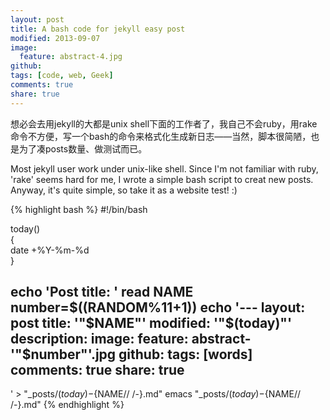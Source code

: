 ```yaml
---
layout: post
title: A bash code for jekyll easy post
modified: 2013-09-07
image:
  feature: abstract-4.jpg
github: 
tags: [code, web, Geek]
comments: true
share: true
---
```

想必会去用jekyll的大都是unix shell下面的工作者了，我自己不会ruby，用rake命令不方便，写一个bash的命令来格式化生成新日志——当然，脚本很简陋，也是为了凑posts数量、做测试而已。

Most jekyll user work under unix-like shell. Since I'm not familiar with ruby, 'rake' seems hard for me, I wrote a simple bash script to creat new posts. Anyway, it's quite simple, so take it as a website test! :) 

{% highlight bash %}
#!/bin/bash

today()  
{  
    date +%Y-%m-%d  
}  

echo 'Post title: '
read NAME
number=$((RANDOM%11+1))
echo '---
layout: post
title: '"$NAME"'
modified: '"$(today)"'
description: 
image:
  feature: abstract-'"$number"'.jpg
github: 
tags: [words]
comments: true
share: true
---
' > "_posts/$(today)-${NAME// /-}.md"
emacs "_posts/$(today)-${NAME// /-}.md"
{% endhighlight %}
